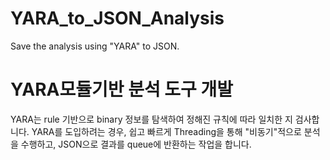 # YARA_to_JSON_Analysis
Save the analysis using "YARA" to JSON.
# YARA모듈기반 분석 도구 개발
YARA는 rule 기반으로 binary 정보를 탐색하여 정해진 규칙에 따라 일치한 지 검사합니다. 
YARA를 도입하려는 경우, 쉽고 빠르게 Threading을 통해 "비동기"적으로 분석을 수행하고, JSON으로 결과를 queue에 반환하는 작업을 합니다.  
